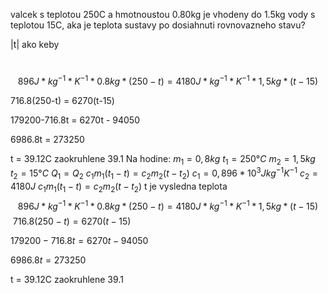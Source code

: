 valcek s teplotou 250C a hmotnoustou 0.80kg je vhodeny do 1.5kg vody s teplotou 15C, aka je teplota sustavy po dosiahnuti rovnovazneho stavu?

|t| ako keby

  

 $$896J*kg^{-1}*K^{-1}*0.8kg*(250-t)= 4180J*kg^{-1}*K^{-1}*1,5kg*(t-15)$$

716.8(250-t) = 6270(t-15)

179200-716.8t = 6270t - 94050

6986.8t = 273250

t = 39.12C zaokruhlene 39.1
Na hodine:
$m_1=0,8kg$
$t_{1}=250°C$
$m_2=1,5kg$
$t_2=15°C$
$Q_{1}=Q_{2}$
$c_{1}m_{1}(t_1-t)=c_{2}m_{2}(t-t_{2})$
$c_{1}=0,896*10^3Jkg^{-1}K^{-1}$
$c_{2}=4180J$
$c_{1}m_{1}(t_1-t)=c_{2}m_{2}(t-t_{2})$
t je vysledna teplota
 $$896J*kg^{-1}*K^{-1}*0.8kg*(250-t)= 4180J*kg^{-1}*K^{-1}*1,5kg*(t-15)$$
 $716.8(250-t) = 6270(t-15)$

$179200-716.8t = 6270t - 94050$

$6986.8t = 273250$

t = 39.12C zaokruhlene 39.1
 